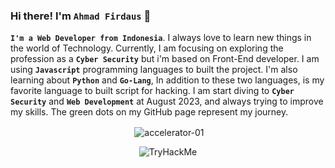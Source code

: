 ### Hi there! I'm `Ahmad Firdaus` 👋
<b>`I'm a Web Developer from Indonesia`</b>. I always love to learn new things in the world of Technology. Currently, I am focusing on exploring the profession as a <b>`Cyber Security`</b> but i'm based on Front-End developer. I am using <b>`Javascript`</b> programming languages to built the project. I'm also learning about <b>`Python`</b> and <b>`Go-Lang`</b>, In addition to these two languages, is my favorite language to built script for hacking. I am start diving to <b>`Cyber Security`</b> and <b>`Web Development`</b> at August 2023, and always trying to improve my skills. The green dots on my GitHub page represent my journey.
<br />
<div align="center">
  <p>&nbsp;<img align="center" src="https://github-readme-stats.vercel.app/api?username=accelerator-01&show_icons=true&locale=en" alt="accelerator-01" /></p>
  <img src="https://tryhackme-badges.s3.amazonaws.com/truewarrior.png" alt="TryHackMe">
</div>
